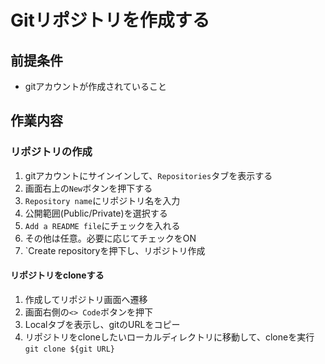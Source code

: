 # Gitリポジトリを作成する  

## 前提条件  
* gitアカウントが作成されていること 

## 作業内容  
### リポジトリの作成  
1. gitアカウントにサインインして、`Repositories`タブを表示する  
1. 画面右上の`New`ボタンを押下する  
1. `Repository name`にリポジトリ名を入力  
1. 公開範囲(Public/Private)を選択する  
1. `Add a README file`にチェックを入れる  
1. その他は任意。必要に応じてチェックをON  
1. `Create repositoryを押下し、リポジトリ作成  

#### リポジトリをcloneする
1. 作成してリポジトリ画面へ遷移  
1. 画面右側の`<> Code`ボタンを押下  
1. Localタブを表示し、gitのURLをコピー  
1. リポジトリをcloneしたいローカルディレクトリに移動して、cloneを実行  
   `git clone ${git URL}`




